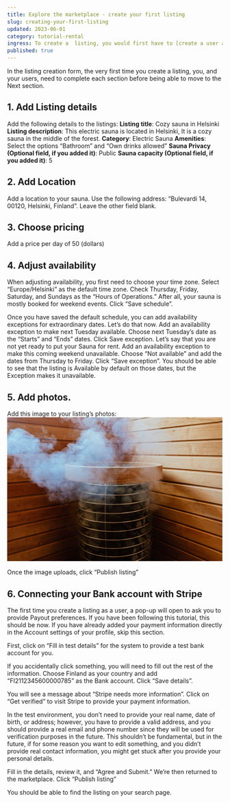 ```yaml
---
title: Explore the marketplace - create your first listing
slug: creating-your-first-listing
updated: 2023-06-01
category: tutorial-rental
ingress: To create a  listing, you would first have to [create a user account](LINK TO THE PREVIOUS TUTORIAL article). On the marketplace, click on the link “List your Sauna” on the Top bar. This will take you to the Listing creation form.  
published: true
---
```


In the listing creation form, the very first time you create a listing, you, and your users, need to complete each section before being able to move to the Next section. 

## 1. Add Listing details
Add the following details to the listings:
**Listing title**: Cozy sauna in Helsinki
**Listing description**: This electric sauna is located in Helsinki, It is a cozy sauna in the middle of the forest.
**Category**: Electric Sauna
**Amenities**: Select the options “Bathroom” and “Own drinks allowed”
**Sauna Privacy (Optional field, if you added it)**: Public
**Sauna capacity (Optional field, if you added it)**: 5

## 2. Add Location
Add a location to your sauna. Use the following address: “Bulevardi 14, 00120, Helsinki, Finland”. Leave the other field blank. 

## 3. Choose pricing
Add a price per day of 50 (dollars)

## 4. Adjust availability
When adjusting availability, you first need to choose your time zone. Select “Europe/Helsinki” as the default time zone. Check Thursday, Friday, Saturday, and Sundays as the “Hours of Operations.” After all, your sauna is mostly booked for weekend events. Click “Save schedule”. 

Once you have saved the default schedule, you can add availability exceptions for extraordinary dates. Let’s do that now. Add an availability exception to make next Tuesday available. Choose next Tuesday’s date as the “Starts” and “Ends” dates. Click Save exception. Let’s say that you are not yet ready to put your Sauna for rent. Add an availability exception to make this coming weekend unavailable. Choose “Not available” and add the dates from Thursday to Friday. Click “Save exception”. You should be able to see that the listing is Available by default on those dates, but the Exception makes it unavailable. 

## 5. Add photos.
Add this image to your listing’s photos:
![listing image](./listingimage.png)


Once the image uploads, click “Publish listing” 

## 6. Connecting your Bank account with Stripe 
 
The first time you create a listing as a user, a pop-up will open to ask you to provide Payout preferences. If you have been following this tutorial, this should be now. If you have already added your payment information directly in the Account settings of your profile, skip this section. 

First, click on “Fill in test details” for the system to provide a test bank account for you. 

If you accidentally click something, you will need to fill out the rest of the information. Choose Finland as your country and add “FI2112345600000785” as the Bank account. Click “Save details”.

You will see a message about “Stripe needs more information”. Click on “Get verified” to visit Stripe to provide your payment information. 

In the test environment, you don’t need to provide your real name, date of birth, or address; however, you have to provide a valid address, and you should provide a real email and phone number since they will be used for verification purposes in the future. This shouldn’t be fundamental, but in the future, if for some reason you want to edit something, and you didn’t provide real contact information, you might get stuck after you provide your personal details.

Fill in the details, review it, and “Agree and Submit.” We’re then returned to the marketplace. Click “Publish listing”

You should be able to find the listing on your search page. 